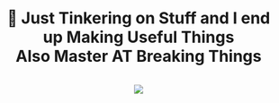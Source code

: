 <h1 align="center">
  🤘 Just Tinkering on Stuff and I end up Making Useful Things
  <br />
  Also Master AT Breaking Things
  <br />
  <br />
  <a target="_blank" href="https://github.com/onedr0p">
    <img align="center" src="https://github-readme-stats.vercel.app/api?username=Spazzy757&show_icons=true&theme=synthwave&count_private=true&hide=stars" />
  </a>
</h1>
